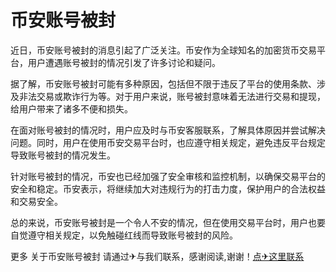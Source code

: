 # 币安账号被封

近日，币安账号被封的消息引起了广泛关注。币安作为全球知名的加密货币交易平台，用户遭遇账号被封的情况引发了许多讨论和疑问。

据了解，币安账号被封可能有多种原因，包括但不限于违反了平台的使用条款、涉及非法交易或欺诈行为等。对于用户来说，账号被封意味着无法进行交易和提现，给用户带来了诸多不便和损失。

在面对账号被封的情况时，用户应及时与币安客服联系，了解具体原因并尝试解决问题。同时，用户在使用币安交易平台时，也应遵守相关规定，避免违反平台规定导致账号被封的情况发生。

针对账号被封的情况，币安也已经加强了安全审核和监控机制，以确保交易平台的安全和稳定。币安表示，将继续加大对违规行为的打击力度，保护用户的合法权益和交易安全。

总的来说，币安账号被封是一个令人不安的情况，但在使用交易平台时，用户也要自觉遵守相关规定，以免触碰红线而导致账号被封的风险。

更多 关于币安账号被封 请通过✈与我们联系，感谢阅读,谢谢！[点✈这里联系](https://bbs.k02.cc)